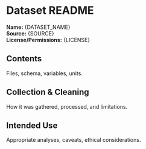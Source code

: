 # Dataset README
**Name:** {DATASET_NAME}  
**Source:** {SOURCE}  
**License/Permissions:** {LICENSE}

## Contents
Files, schema, variables, units.

## Collection & Cleaning
How it was gathered, processed, and limitations.

## Intended Use
Appropriate analyses, caveats, ethical considerations.
